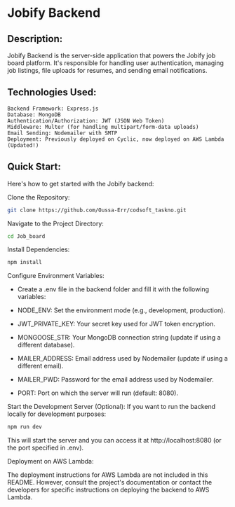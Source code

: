 # Jobify Backend

## Description:

Jobify Backend is the server-side application that powers the Jobify job board platform. It's responsible for handling user authentication, managing job listings, file uploads for resumes, and sending email notifications.

## Technologies Used:

    Backend Framework: Express.js
    Database: MongoDB
    Authentication/Authorization: JWT (JSON Web Token)
    Middleware: Multer (for handling multipart/form-data uploads)
    Email Sending: Nodemailer with SMTP
    Deployment: Previously deployed on Cyclic, now deployed on AWS Lambda (Updated!)

## Quick Start:

Here's how to get started with the Jobify backend:

Clone the Repository:
```bash
git clone https://github.com/Oussa-Err/codsoft_taskno.git
```
Navigate to the Project Directory:
```bash
cd Job_board
```
Install Dependencies:
```bash
npm install
```
Configure Environment Variables:
- Create a .env file in the backend folder and fill it with the following variables:

- NODE_ENV: Set the environment mode (e.g., development, production).
- JWT_PRIVATE_KEY: Your secret key used for JWT token encryption.
- MONGOOSE_STR: Your MongoDB connection string (update if using a different database).
- MAILER_ADDRESS: Email address used by Nodemailer (update if using a different email).
- MAILER_PWD: Password for the email address used by Nodemailer.
- PORT: Port on which the server will run (default: 8080).

Start the Development Server (Optional):
If you want to run the backend locally for development purposes:
```bash
npm run dev
```
This will start the server and you can access it at http://localhost:8080 (or the port specified in .env).

Deployment on AWS Lambda:

The deployment instructions for AWS Lambda are not included in this README. However, consult the project's documentation or contact the developers for specific instructions on deploying the backend to AWS Lambda.